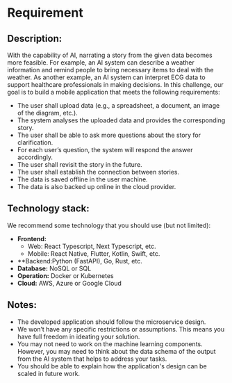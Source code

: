 # Requirement
## Description:
With the capability of AI, narrating a story from the given data becomes more feasible. For example, an AI system can describe a weather information and remind people to bring necessary items to deal with the weather. As another example, an AI system can interpret ECG data to support healthcare professionals in making decisions. In this challenge, our goal is to build a mobile application that meets the following requirements:

- The user shall upload data (e.g., a spreadsheet, a document, an image of the diagram, etc.).
- The system analyses the uploaded data and provides the corresponding story.
- The user shall be able to ask more questions about the story for clarification.
- For each user’s question, the system will respond the answer accordingly.
- The user shall revisit the story in the future.
- The user shall establish the connection between stories.
- The data is saved offline in the user machine.
- The data is also backed up online in the cloud provider.
## Technology stack:
We recommend some technology that you should use (but not limited):

- **Frontend:**
    - Web: React Typescript, Next Typescript, etc.
    - Mobile: React Native, Flutter, Kotlin, Swift, etc.
- **Backend:Python (FastAPI), Go, Rust, etc.
- **Database:** NoSQL or SQL
- **Operation:** Docker or Kubernetes
- **Cloud:** AWS, Azure or Google Cloud
## Notes:
- The developed application should follow the microservice design.
- We won’t have any specific restrictions or assumptions. This means you have full freedom in ideating your solution.
- You may not need to work on the machine learning components. However, you may need to think about the data schema of the output from the AI system that helps to address your tasks.
- You should be able to explain how the application's design can be scaled in future work.
